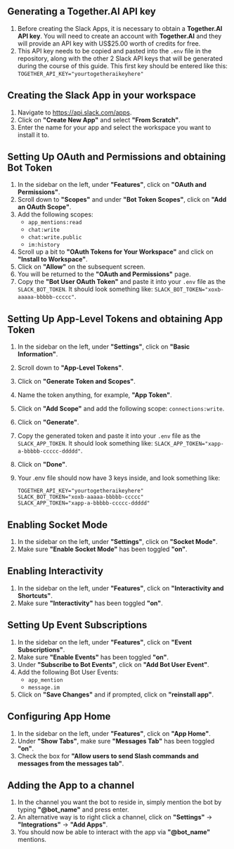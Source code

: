 ## Generating a Together.AI API key

1. Before creating the Slack Apps, it is necessary to obtain a **Together.AI API key**. You will need to create an account with **Together.AI** and they will provide an API key with US$25.00 worth of credits for free.  
2. This API key needs to be copied and pasted into the `.env` file in the repository, along with the other 2 Slack API keys that will be generated during the course of this guide. This first key should be entered like this: `TOGETHER_API_KEY="yourtogetheraikeyhere"`  

## Creating the Slack App in your workspace

1. Navigate to https://api.slack.com/apps.
2. Click on **"Create New App"** and select **"From Scratch"**.
3. Enter the name for your app and select the workspace you want to install it to.

## Setting Up OAuth and Permissions and obtaining Bot Token

1. In the sidebar on the left, under **"Features"**, click on **"OAuth and Permissions"**.
2. Scroll down to **"Scopes"** and under **"Bot Token Scopes"**, click on **"Add an OAuth Scope"**.
3. Add the following scopes:
   - `app_mentions:read`
   - `chat:write`
   - `chat:write.public`
   - `im:history`
4. Scroll up a bit to **"OAuth Tokens for Your Workspace"** and click on **"Install to Workspace"**.
5. Click on **"Allow"** on the subsequent screen.
6. You will be returned to the **"OAuth and Permissions"** page.
7. Copy the **"Bot User OAuth Token"** and paste it into your `.env` file as the `SLACK_BOT_TOKEN`. It should look something like: `SLACK_BOT_TOKEN="xoxb-aaaaa-bbbbb-ccccc"`.

## Setting Up App-Level Tokens and obtaining App Token

1. In the sidebar on the left, under **"Settings"**, click on **"Basic Information"**.
2. Scroll down to **"App-Level Tokens"**.
3. Click on **"Generate Token and Scopes"**.
4. Name the token anything, for example, **"App Token"**.
5. Click on **"Add Scope"** and add the following scope: `connections:write`.
6. Click on **"Generate"**.
7. Copy the generated token and paste it into your `.env` file as the `SLACK_APP_TOKEN`. It should look something like: `SLACK_APP_TOKEN="xapp-a-bbbbb-ccccc-ddddd"`.
8. Click on **"Done"**.
9. Your .env file should now have 3 keys inside, and look something like:
    
   `TOGETHER_API_KEY="yourtogetheraikeyhere"`  
   `SLACK_BOT_TOKEN="xoxb-aaaaa-bbbbb-ccccc"`  
   `SLACK_APP_TOKEN="xapp-a-bbbbb-ccccc-ddddd"`  
   
## Enabling Socket Mode

1. In the sidebar on the left, under **"Settings"**, click on **"Socket Mode"**.
2. Make sure **"Enable Socket Mode"** has been toggled **"on"**.

## Enabling Interactivity

1. In the sidebar on the left, under **"Features"**, click on **"Interactivity and Shortcuts"**.
2. Make sure **"Interactivity"** has been toggled **"on"**.

## Setting Up Event Subscriptions

1. In the sidebar on the left, under **"Features"**, click on **"Event Subscriptions"**.
2. Make sure **"Enable Events"** has been toggled **"on"**.
3. Under **"Subscribe to Bot Events"**, click on **"Add Bot User Event"**.
4. Add the following Bot User Events:
   - `app_mention`
   - `message.im`
5. Click on **"Save Changes"** and if prompted, click on **"reinstall app"**.

## Configuring App Home

1. In the sidebar on the left, under **"Features"**, click on **"App Home"**.
2. Under **"Show Tabs"**, make sure **"Messages Tab"** has been toggled **"on"**.
3. Check the box for **"Allow users to send Slash commands and messages from the messages tab"**.

## Adding the App to a channel

1. In the channel you want the bot to reside in, simply mention the bot by typing **"@bot_name"** and press enter.
2. An alternative way is to right click a channel, click on **"Settings"** -> **"Integrations"** -> **"Add Apps"**.
3. You should now be able to interact with the app via **"@bot_name"** mentions.
